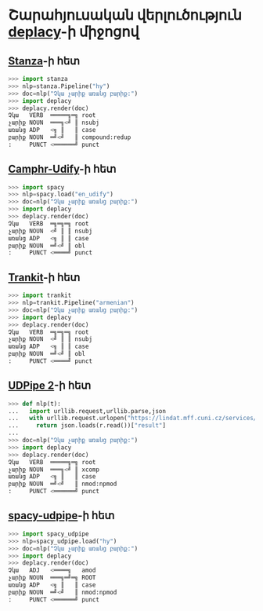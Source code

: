 # Շարահյուսական վերլուծություն [deplacy](https://koichiyasuoka.github.io/deplacy/)-ի միջոցով

## [Stanza](https://stanfordnlp.github.io/stanza)-ի հետ

```py
>>> import stanza
>>> nlp=stanza.Pipeline("hy")
>>> doc=nlp("Չկա չարիք առանց բարիք:")
>>> import deplacy
>>> deplacy.render(doc)
Չկա   VERB  ═════╗═╗ root
չարիք NOUN  ═══╗<╝ ║ nsubj
առանց ADP   <╗ ║   ║ case
բարիք NOUN  ═╝<╝   ║ compound:redup
:     PUNCT <══════╝ punct
```

## [Camphr-Udify](https://camphr.readthedocs.io/en/stable/notes/udify.html)-ի հետ

```py
>>> import spacy
>>> nlp=spacy.load("en_udify")
>>> doc=nlp("Չկա չարիք առանց բարիք:")
>>> import deplacy
>>> deplacy.render(doc)
Չկա   VERB  ═╗═╗═╗ root
չարիք NOUN  <╝ ║ ║ nsubj
առանց ADP   <╗ ║ ║ case
բարիք NOUN  ═╝<╝ ║ obl
:     PUNCT <════╝ punct
```

## [Trankit](https://github.com/nlp-uoregon/trankit)-ի հետ

```py
>>> import trankit
>>> nlp=trankit.Pipeline("armenian")
>>> doc=nlp("Չկա չարիք առանց բարիք:")
>>> import deplacy
>>> deplacy.render(doc)
Չկա   VERB  ═╗═╗═╗ root
չարիք NOUN  <╝ ║ ║ nsubj
առանց ADP   <╗ ║ ║ case
բարիք NOUN  ═╝<╝ ║ obl
:     PUNCT <════╝ punct
```

## [UDPipe 2](http://ufal.mff.cuni.cz/udpipe/2)-ի հետ

```py
>>> def nlp(t):
...   import urllib.request,urllib.parse,json
...   with urllib.request.urlopen("https://lindat.mff.cuni.cz/services/udpipe/api/process?model=hy&tokenizer&tagger&parser&data="+urllib.parse.quote(t)) as r:
...     return json.loads(r.read())["result"]
...
>>> doc=nlp("Չկա չարիք առանց բարիք:")
>>> import deplacy
>>> deplacy.render(doc)
Չկա   VERB  ═════╗═╗ root
չարիք NOUN  ═══╗<╝ ║ xcomp
առանց ADP   <╗ ║   ║ case
բարիք NOUN  ═╝<╝   ║ nmod:npmod
:     PUNCT <══════╝ punct
```

## [spacy-udpipe](https://github.com/TakeLab/spacy-udpipe)-ի հետ

```py
>>> import spacy_udpipe
>>> nlp=spacy_udpipe.load("hy")
>>> doc=nlp("Չկա չարիք առանց բարիք:")
>>> import deplacy
>>> deplacy.render(doc)
Չկա   ADJ   <════╗   amod
չարիք NOUN  ═══╗═╝═╗ ROOT
առանց ADP   <╗ ║   ║ case
բարիք NOUN  ═╝<╝   ║ nmod:npmod
:     PUNCT <══════╝ punct
```

